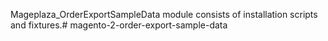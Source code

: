 Mageplaza_OrderExportSampleData module consists of installation scripts and fixtures.# magento-2-order-export-sample-data
